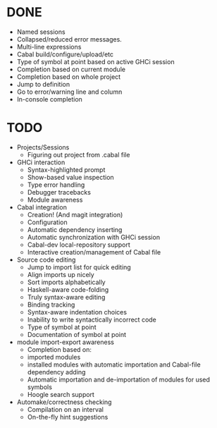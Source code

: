 # DONE

* Named sessions
* Collapsed/reduced error messages.
* Multi-line expressions
* Cabal build/configure/upload/etc
* Type of symbol at point based on active GHCi session
* Completion based on current module
* Completion based on whole project
* Jump to definition
* Go to error/warning line and column
* In-console completion

# TODO

* Projects/Sessions
  * Figuring out project from .cabal file
* GHCi interaction
  * Syntax-highlighted prompt
  * Show-based value inspection
  * Type error handling
  * Debugger tracebacks
  * Module awareness
* Cabal integration
  * Creation! (And magit integration)
  * Configuration
  * Automatic dependency inserting
  * Automatic synchronization with GHCi session
  * Cabal-dev local-repository support
  * Interactive creation/management of Cabal file
* Source code editing
  * Jump to import list for quick editing
  * Align imports up nicely
  * Sort imports alphabetically
  * Haskell-aware code-folding
  * Truly syntax-aware editing
  * Binding tracking
  * Syntax-aware indentation choices
  * Inability to write syntactically incorrect code
  * Type of symbol at point
  * Documentation of symbol at point
* module import-export awareness
  * Completion based on:
   * imported modules
   * installed modules with automatic importation and Cabal-file dependency adding
  * Automatic importation and de-importation of modules for used symbols
  * Hoogle search support
* Automake/correctness checking
  * Compilation on an interval
  * On-the-fly hint suggestions
